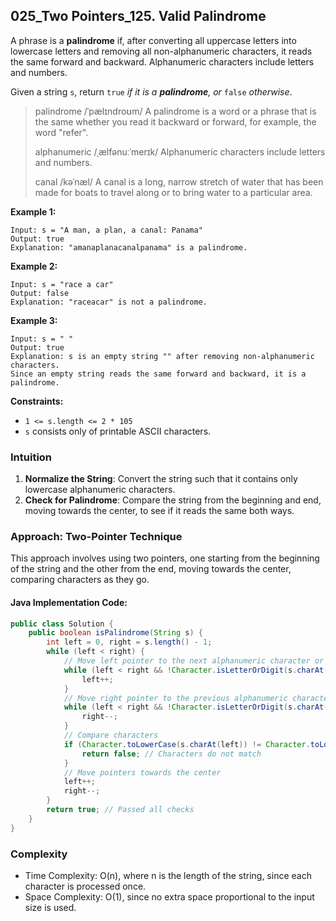 ## 025_Two Pointers_125. Valid Palindrome

A phrase is a **palindrome** if, after converting all uppercase letters into lowercase letters and removing all non-alphanumeric characters, it reads the same forward and backward. Alphanumeric characters include letters and numbers.

Given a string `s`, return `true` *if it is a **palindrome**, or* `false` *otherwise*.

>palindrome /ˈpælɪndroʊm/ A palindrome is a word or a phrase that is the same whether you read it backward or forward, for example, the word "refer".
>
>alphanumeric /ˌælfənuːˈmerɪk/ Alphanumeric characters include letters and numbers.
>
>canal /kəˈnæl/ A canal is a long, narrow stretch of water that has been made for boats to travel along or to bring water to a particular area.

**Example 1:**

```
Input: s = "A man, a plan, a canal: Panama"
Output: true
Explanation: "amanaplanacanalpanama" is a palindrome.
```

**Example 2:**

```
Input: s = "race a car"
Output: false
Explanation: "raceacar" is not a palindrome.
```

**Example 3:**

```
Input: s = " "
Output: true
Explanation: s is an empty string "" after removing non-alphanumeric characters.
Since an empty string reads the same forward and backward, it is a palindrome.
```

 

**Constraints:**

- `1 <= s.length <= 2 * 105`
- `s` consists only of printable ASCII characters.



### Intuition

1. **Normalize the String**: Convert the string such that it contains only lowercase alphanumeric characters.
2. **Check for Palindrome**: Compare the string from the beginning and end, moving towards the center, to see if it reads the same both ways.

### Approach: Two-Pointer Technique

This approach involves using two pointers, one starting from the beginning of the string and the other from the end, moving towards the center, comparing characters as they go.

#### Java Implementation Code:

```java
public class Solution {
    public boolean isPalindrome(String s) {
        int left = 0, right = s.length() - 1;
        while (left < right) {
            // Move left pointer to the next alphanumeric character or out of bounds
            while (left < right && !Character.isLetterOrDigit(s.charAt(left))) {
                left++;
            }
            // Move right pointer to the previous alphanumeric character or out of bounds
            while (left < right && !Character.isLetterOrDigit(s.charAt(right))) {
                right--;
            }
            // Compare characters
            if (Character.toLowerCase(s.charAt(left)) != Character.toLowerCase(s.charAt(right))) {
                return false; // Characters do not match
            }
            // Move pointers towards the center
            left++;
            right--;
        }
        return true; // Passed all checks
    }
}
```

### Complexity

- Time Complexity: O(n), where n is the length of the string, since each character is processed once.
- Space Complexity: O(1), since no extra space proportional to the input size is used.